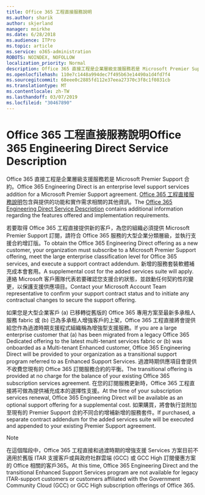 ```yaml
---
title: Office 365 工程直接服務說明
ms.author: sharik
author: skjerland
manager: mnirkhe
ms.date: 6/28/2018
ms.audience: ITPro
ms.topic: article
ms.service: o365-administration
ROBOTS: NOINDEX, NOFOLLOW
localization_priority: Normal
description: Office 365 直接工程是企業層級支援服務若是 Microsoft Premier Support 合約。 Office 365 工程直接服務說明包含與提供的功能和實作需求相關的其他資訊。
ms.openlocfilehash: 110e7c1448a994dec7f495b63e14490a1d4fd7f4
ms.sourcegitcommit: 68eee0c2885fd112e37eea27370c3f8c1f0831cb
ms.translationtype: MT
ms.contentlocale: zh-TW
ms.lasthandoff: 03/07/2019
ms.locfileid: "30467890"
---
```

# <a name="office-365-engineering-direct-service-description"></a><span data-ttu-id="ce374-104">Office 365 工程直接服務說明</span><span class="sxs-lookup"><span data-stu-id="ce374-104">Office 365 Engineering Direct Service Description</span></span>

<span data-ttu-id="ce374-105">Office 365 直接工程是企業層級支援服務若是 Microsoft Premier Support 合約。</span><span class="sxs-lookup"><span data-stu-id="ce374-105">Office 365 Engineering Direct is an enterprise level support services addition for a Microsoft Premier Support agreement.</span></span> <span data-ttu-id="ce374-106">[Office 365 工程直接服務說明](https://github.com/MicrosoftDocs/OfficeDocs-O365ServiceDescriptions/blob/master/Office%20365%20Engineering%20Direct%20-%20Svc%20Desc%20(11dec2018).pdf)包含與提供的功能和實作需求相關的其他資訊。</span><span class="sxs-lookup"><span data-stu-id="ce374-106">The [Office 365 Engineering Direct Service Description](https://github.com/MicrosoftDocs/OfficeDocs-O365ServiceDescriptions/blob/master/Office%20365%20Engineering%20Direct%20-%20Svc%20Desc%20(11dec2018).pdf) contains additional information regarding the features offered and implementation requirements.</span></span>

<span data-ttu-id="ce374-107">若要取得 Office 365 工程直接提供新的客戶，為您的組織必須提供 Microsoft Premier Support 訂閱，請符合 Office 365 服務的大型企業分類層級，並執行支援合約增訂版。</span><span class="sxs-lookup"><span data-stu-id="ce374-107">To obtain the Office 365 Engineering Direct offering as a new customer, your organization must subscribe to a Microsoft Premier Support offering, meet the large enterprise classification level for Office 365 services, and execute a support contract addendum.</span></span> <span data-ttu-id="ce374-108">新增的服務套裝軟體補充成本會套用。</span><span class="sxs-lookup"><span data-stu-id="ce374-108">A supplemental cost for the added services suite will apply.</span></span> <span data-ttu-id="ce374-109">連絡 Microsoft 客戶團隊代表若要確認您支援合約狀態，並啟動任何契約性的變更，以保護支援供應項目。</span><span class="sxs-lookup"><span data-stu-id="ce374-109">Contact your Microsoft Account Team representative to confirm your support contract status and to initiate any contractual changes to secure the support offering.</span></span> 

<span data-ttu-id="ce374-110">如果您是大型企業客戶 (a) 已移轉從舊版的 Office 365 專用方案至最新多承租人服務 fabric 或 (b) 已為多承租人增強客戶的上架，Office 365 工程直接將會提供給您作為過渡時期支援程式組織稱為增強型支援服務。</span><span class="sxs-lookup"><span data-stu-id="ce374-110">If you are a large enterprise customer that (a) has been migrated from a legacy Office 365 Dedicated offering to the latest multi-tenant services fabric or (b) was onboarded as a Multi-tenant Enhanced customer, Office 365 Engineering Direct will be provided to your organization as a transitional support program referred to as Enhanced Support Services.</span></span> <span data-ttu-id="ce374-111">過渡時期供應項目會提供不收費您現有的 Office 365 訂閱服務合約的平衡。</span><span class="sxs-lookup"><span data-stu-id="ce374-111">The transitional offering is provided at no charge for the balance of your existing Office 365 subscription services agreement.</span></span> <span data-ttu-id="ce374-112">在您的訂閱服務更新時，Office 365 工程直接將可做為提供補充成本的選擇性支援。</span><span class="sxs-lookup"><span data-stu-id="ce374-112">At the time of your subscription services renewal, Office 365 Engineering Direct will be available as an optional support offering for a supplemental cost.</span></span> <span data-ttu-id="ce374-113">如果購買，將會執行並附加至現有的 Premier Support 合約不同合約增補新增的服務套件。</span><span class="sxs-lookup"><span data-stu-id="ce374-113">If purchased, a separate contract addendum for the added services suite will be executed and appended to your existing Premier Support agreement.</span></span>

> [!NOTE]
> <span data-ttu-id="ce374-114">在這個階段中，Office 365 工程直接和過渡時期的增強支援 Services 方案目前不適用於舊版 ITAR 支援客戶或與政府社群雲端 (GCC) 或 GCC High 訂閱優惠方案的 Office 相關的客戶365。</span><span class="sxs-lookup"><span data-stu-id="ce374-114">At this time, Office 365 Engineering Direct and the transitional Enhanced Support Services program are not available for legacy ITAR-support customers or customers affiliated with the Government Community Cloud (GCC) or GCC High subscription offerings of Office 365.</span></span>
